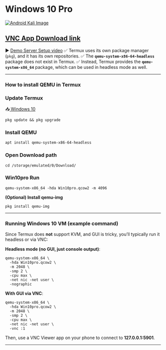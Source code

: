  # Windows 10 Pro
<a href="https://youtu.be/_LZpwUM91UU" target="_blank">
  <img src="https://raw.githubusercontent.com/Masterdas/Kali-Linux/refs/heads/main/windows.jpg" alt="Android Kali Image">
</a>

[VNC App Download link](https://play.google.com/store/apps/details?id=com.realvnc.viewer.android)
---
 ▶️ [Demo Server Setup video](https)
✅ Termux uses its own package manager (`pkg`), and it has its own repositories.
✅ The **`qemu-system-x86-64-headless`** package does not exist in Termux.
✅ Instead, Termux provides the **`qemu-system-x86_64`** package, which can be used in headless mode as well.

---

### How to install QEMU in Termux

###  **Update Termux**
📥[ Windows 10](https://drive.google.com/uc?export=download&id=1FbymOjzMGydmeZ7K5dZxBK6efA3iakNn)
```
pkg update && pkg upgrade
```

### Install QEMU

```
apt install qemu-system-x86-64-headless 
```
###  Open Download path
```
cd /storage/emulated/0/Download/
```

### Win10pro Run 

```
qemu-system-x86_64 -hda Win10pro.qcow2 -m 4096
```

 **(Optional) Install qemu-img**

```
pkg install qemu-img
```

---

### Running Windows 10 VM (example command)

Since Termux does **not** support KVM, and GUI is tricky, you’ll typically run it headless or via VNC:

**Headless mode (no GUI, just console output)**:

```
qemu-system-x86_64 \
  -hda Win10pro.qcow2 \
  -m 2048 \
  -smp 2 \
  -cpu max \
  -net nic -net user \
  -nographic
```

**With GUI via VNC**:

```
qemu-system-x86_64 \
  -hda Win10pro.qcow2 \
  -m 2048 \
  -smp 2 \
  -cpu max \
  -net nic -net user \
  -vnc :1
```

Then, use a VNC Viewer app on your phone to connect to **127.0.0.1:5901**.

---

